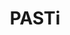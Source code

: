 ---
title: "PASTi"
description: "PASTi"
layout: shop
keywords:
  - 美食競賽
  - 台灣美食
  - 美食精選
datePublished: "2025-06-30"
dateModified: "2025-07-02"
city: "台北市"
district: "南港區"
address: "台北市南港區中南街30號"
phone: "0227851588"
geo: "25.054555951414603, 121.61521304418571"
google_map: "https://maps.app.goo.gl/dU6bjfgAEvZipXSN7"
footinder: "https://footinder.com.tw/%E5%8F%B0%E5%8C%97%E5%B8%82%E5%8D%97%E6%B8%AF%E5%8D%80/9829/"
official: "https://www.pasti.com.tw/"
award:
  - name: "500盤"
    year: "2024"
    entries:
      - dishes:
          - "Saltimgambero"

---